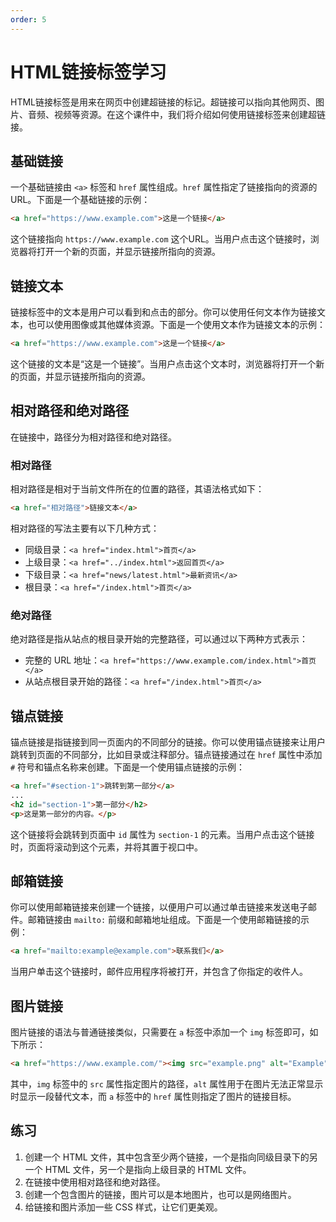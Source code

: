 ```yaml
---
order: 5
---
```


# HTML链接标签学习

HTML链接标签是用来在网页中创建超链接的标记。超链接可以指向其他网页、图片、音频、视频等资源。在这个课件中，我们将介绍如何使用链接标签来创建超链接。

## 基础链接

一个基础链接由 `<a>` 标签和 `href` 属性组成。`href` 属性指定了链接指向的资源的URL。下面是一个基础链接的示例：

```html
<a href="https://www.example.com">这是一个链接</a>
```

这个链接指向 `https://www.example.com` 这个URL。当用户点击这个链接时，浏览器将打开一个新的页面，并显示链接所指向的资源。

## 链接文本

链接标签中的文本是用户可以看到和点击的部分。你可以使用任何文本作为链接文本，也可以使用图像或其他媒体资源。下面是一个使用文本作为链接文本的示例：

```html
<a href="https://www.example.com">这是一个链接</a>
```

这个链接的文本是“这是一个链接”。当用户点击这个文本时，浏览器将打开一个新的页面，并显示链接所指向的资源。

## 相对路径和绝对路径

在链接中，路径分为相对路径和绝对路径。

### 相对路径

相对路径是相对于当前文件所在的位置的路径，其语法格式如下：

```html
<a href="相对路径">链接文本</a>
```

相对路径的写法主要有以下几种方式：

- 同级目录：`<a href="index.html">首页</a>`
- 上级目录：`<a href="../index.html">返回首页</a>`
- 下级目录：`<a href="news/latest.html">最新资讯</a>`
- 根目录：`<a href="/index.html">首页</a>`

### 绝对路径

绝对路径是指从站点的根目录开始的完整路径，可以通过以下两种方式表示：

- 完整的 URL 地址：`<a href="https://www.example.com/index.html">首页</a>`
- 从站点根目录开始的路径：`<a href="/index.html">首页</a>`

## 锚点链接

锚点链接是指链接到同一页面内的不同部分的链接。你可以使用锚点链接来让用户跳转到页面的不同部分，比如目录或注释部分。锚点链接通过在 `href` 属性中添加 `#` 符号和锚点名称来创建。下面是一个使用锚点链接的示例：

```html
<a href="#section-1">跳转到第一部分</a>
...
<h2 id="section-1">第一部分</h2>
<p>这是第一部分的内容。</p>
```

这个链接将会跳转到页面中 `id` 属性为 `section-1` 的元素。当用户点击这个链接时，页面将滚动到这个元素，并将其置于视口中。

## 邮箱链接

你可以使用邮箱链接来创建一个链接，以便用户可以通过单击链接来发送电子邮件。邮箱链接由 `mailto:` 前缀和邮箱地址组成。下面是一个使用邮箱链接的示例：

```html
<a href="mailto:example@example.com">联系我们</a>
```

当用户单击这个链接时，邮件应用程序将被打开，并包含了你指定的收件人。

## 图片链接

图片链接的语法与普通链接类似，只需要在 `a` 标签中添加一个 `img` 标签即可，如下所示：

```html
<a href="https://www.example.com/"><img src="example.png" alt="Example"></a>
```

其中，`img` 标签中的 `src` 属性指定图片的路径，`alt` 属性用于在图片无法正常显示时显示一段替代文本，而 `a` 标签中的 `href` 属性则指定了图片的链接目标。

## 练习

1. 创建一个 HTML 文件，其中包含至少两个链接，一个是指向同级目录下的另一个 HTML 文件，另一个是指向上级目录的 HTML 文件。
2. 在链接中使用相对路径和绝对路径。
3. 创建一个包含图片的链接，图片可以是本地图片，也可以是网络图片。
4. 给链接和图片添加一些 CSS 样式，让它们更美观。
